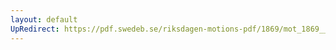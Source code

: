 ```yaml
---
layout: default
UpRedirect: https://pdf.swedeb.se/riksdagen-motions-pdf/1869/mot_1869__ak__00090/mot_1869__ak__00090_003.pdf
---
```

